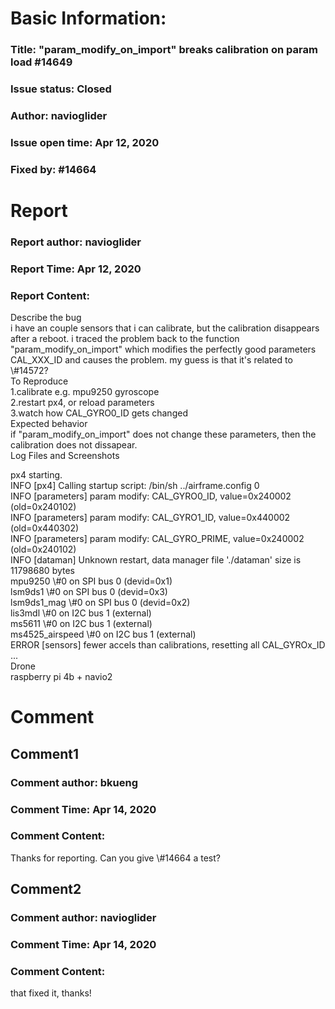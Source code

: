 # Basic Information:
### Title:  "param_modify_on_import" breaks calibration on param load #14649 
### Issue status: Closed
### Author: navioglider
### Issue open time: Apr 12, 2020
### Fixed by: #14664
# Report
### Report author: navioglider
### Report Time: Apr 12, 2020
### Report Content:   
Describe the bug    
i have an couple sensors that i can calibrate, but the calibration disappears after a reboot. i traced the problem back to the function "param_modify_on_import" which modifies the perfectly good parameters CAL_XXX_ID and causes the problem. my guess is that it's related to \\\#14572?  
To Reproduce  
1.calibrate e.g. mpu9250 gyroscope  
2.restart px4, or reload parameters  
3.watch how CAL_GYRO0_ID gets changed  
Expected behavior    
if "param_modify_on_import" does not change these parameters, then the calibration does not dissapear.  
Log Files and Screenshots  
    
px4 starting.    
INFO  [px4] Calling startup script: /bin/sh ../airframe.config 0      
INFO  [parameters] param modify: CAL_GYRO0_ID, value=0x240002 (old=0x240102)      
INFO  [parameters] param modify: CAL_GYRO1_ID, value=0x440002 (old=0x440302)      
INFO  [parameters] param modify: CAL_GYRO_PRIME, value=0x240002 (old=0x240102)      
INFO  [dataman] Unknown restart, data manager file './dataman' size is 11798680 bytes      
mpu9250 \\\#0 on SPI bus 0 (devid=0x1)      
lsm9ds1 \\\#0 on SPI bus 0 (devid=0x3)      
lsm9ds1_mag \\\#0 on SPI bus 0 (devid=0x2)      
lis3mdl \\\#0 on I2C bus 1 (external)      
ms5611 \\\#0 on I2C bus 1 (external)      
ms4525_airspeed \\\#0 on I2C bus 1 (external)      
ERROR [sensors] fewer accels than calibrations, resetting all CAL_GYROx_ID      
...    
Drone    
raspberry pi 4b + navio2  

# Comment
## Comment1
### Comment author: bkueng
### Comment Time: Apr 14, 2020
### Comment Content:   
Thanks for reporting. Can you give \\\#14664 a test?  

## Comment2
### Comment author: navioglider
### Comment Time: Apr 14, 2020
### Comment Content:   
that fixed it, thanks!  
